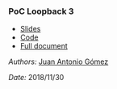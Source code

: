 ### PoC Loopback 3

* [Slides](https://docs.google.com/presentation/d/1XpHplOGDTjvXEhItXBVCMv4AMJ_E3jbhWJvmMyRrh2Y/edit?usp=sharing)
* [Code](https://github.com/beeva-juanantoniogomez/poc-loopback)
* [Full document](https://docs.google.com/document/d/1ZyoT0F5L5MwyePmX_fi1V6coQLisCsVpWxujNnYJxgI/edit?usp=sharing)

*Authors:* [Juan Antonio Gómez](https://github.com/beeva-juanantoniogomez)

*Date:* 2018/11/30

